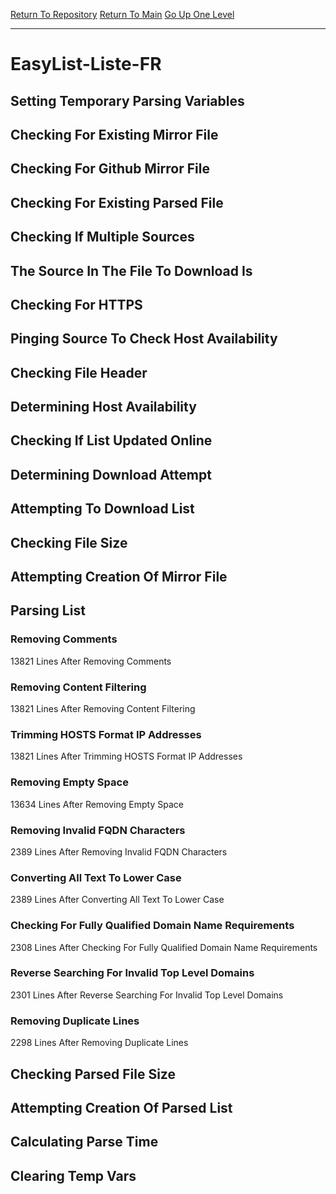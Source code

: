 [Return To Repository](https://github.com/deathbybandaid/piholeparser/)
[Return To Main](https://github.com/deathbybandaid/piholeparser/blob/master/RecentRunLogs/Mainlog.md)
[Go Up One Level](https://github.com/deathbybandaid/piholeparser/blob/master/RecentRunLogs/TopLevelScripts/30-Processing-External-Blacklists.md)
____________________________________
# EasyList-Liste-FR
## Setting Temporary Parsing Variables
## Checking For Existing Mirror File
## Checking For Github Mirror File
## Checking For Existing Parsed File
## Checking If Multiple Sources
## The Source In The File To Download Is
## Checking For HTTPS
## Pinging Source To Check Host Availability
## Checking File Header
## Determining Host Availability
## Checking If List Updated Online
## Determining Download Attempt
## Attempting To Download List
## Checking File Size
## Attempting Creation Of Mirror File
## Parsing List
### Removing Comments
13821 Lines After Removing Comments
### Removing Content Filtering
13821 Lines After Removing Content Filtering
### Trimming HOSTS Format IP Addresses
13821 Lines After Trimming HOSTS Format IP Addresses
### Removing Empty Space
13634 Lines After Removing Empty Space
### Removing Invalid FQDN Characters
2389 Lines After Removing Invalid FQDN Characters
### Converting All Text To Lower Case
2389 Lines After Converting All Text To Lower Case
### Checking For Fully Qualified Domain Name Requirements
2308 Lines After Checking For Fully Qualified Domain Name Requirements
### Reverse Searching For Invalid Top Level Domains
2301 Lines After Reverse Searching For Invalid Top Level Domains
### Removing Duplicate Lines
2298 Lines After Removing Duplicate Lines
## Checking Parsed File Size
## Attempting Creation Of Parsed List
## Calculating Parse Time
## Clearing Temp Vars
